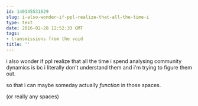 ```yaml
---
id: 140145531629
slug: i-also-wonder-if-ppl-realize-that-all-the-time-i
type: text
date: 2016-02-28 12:52:33 GMT
tags:
- transmissions from the void
title: ''
---
```


i also wonder if ppl realize that all the time i spend analysing community dynamics is bc i literally don't understand them and i'm trying to figure them out.

so that i can maybe someday actually *function* in those spaces. 

(or really any spaces)